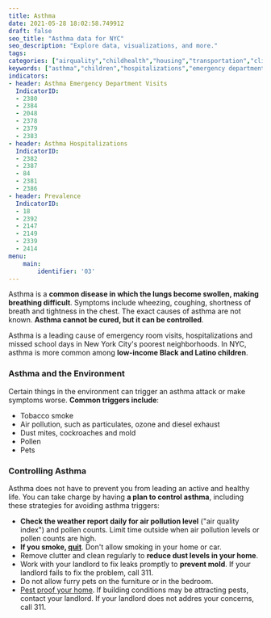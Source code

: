```yaml
---
title: Asthma
date: 2021-05-28 18:02:58.749912
draft: false
seo_title: "Asthma data for NYC"
seo_description: "Explore data, visualizations, and more."
tags: 
categories: ["airquality","childhealth","housing","transportation","climatehealth","healthoutcomes","social","pests"]
keywords: ["asthma","children","hospitalizations","emergency department visits","breathing","housing","physical activity"]
indicators:
- header: Asthma Emergency Department Visits
  IndicatorID:
  - 2380
  - 2384
  - 2048
  - 2378
  - 2379
  - 2383
- header: Asthma Hospitalizations
  IndicatorID:
  - 2382
  - 2387
  - 84
  - 2381
  - 2386
- header: Prevalence
  IndicatorID:
  - 18
  - 2392
  - 2147
  - 2149
  - 2339
  - 2414
menu:
    main:
        identifier: '03'
---
```


Asthma is a **common disease in which the lungs become swollen, making breathing difficult**. Symptoms include wheezing, coughing, shortness of breath and tightness in the chest. The exact causes of asthma are not known. **Asthma cannot be cured, but it can be controlled**.

Asthma is a leading cause of emergency room visits, hospitalizations and missed school days in New York City's poorest neighborhoods. In NYC, asthma is more common among **low-income Black and Latino children**. 

### Asthma and the Environment
Certain things in the environment can trigger an asthma attack or make symptoms worse. **Common triggers include**: 
* Tobacco smoke
* Air pollution, such as particulates, ozone and diesel exhaust
* Dust mites, cockroaches and mold
* Pollen
* Pets

### Controlling Asthma
Asthma does not have to prevent you from leading an active and healthy life. You can take charge by having **a plan to control asthma**, including these strategies for avoiding asthma triggers:

* **Check the weather report daily for air pollution level** ("air quality index") and pollen counts. Limit time outside when air pollution levels or pollen counts are high.
* **If you smoke, [quit](http://www1.nyc.gov/site/doh/health/health-topics/smoking-how-to-quit.page "NYC Quits")**. Don't allow smoking in your home or car.
* Remove clutter and clean regularly to **reduce dust levels in your home**.
* Work with your landlord to fix leaks promptly to **prevent mold**. If your landlord fails to fix the problem, call 311.
* Do not allow furry pets on the furniture or in the bedroom.
* [Pest proof your home](http://www1.nyc.gov/site/doh/health/health-topics/pests-and-pesticides.page). If building conditions may be attracting pests, contact your landlord. If your landlord does not addres your concerns, call 311.